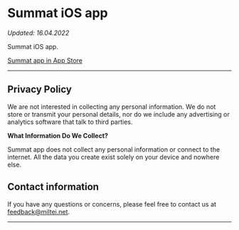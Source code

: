 # Summat iOS app

_Updated: 16.04.2022_

Summat iOS app.

[Summat app in App Store](https://apps.apple.com/app/summat/id1618708533)

---

## Privacy Policy

We are not interested in collecting any personal information. We do not store or transmit your personal details, nor do we include any advertising or analytics software that talk to third parties.

**What Information Do We Collect?**

Summat app does not collect any personal information or connect to the internet. All the data you create exist solely on your device and nowhere else.

## Contact information

If you have any questions or concerns, please feel free to contact us at [feedback@miltei.net](mailto:feedback@miltei.net).

---
